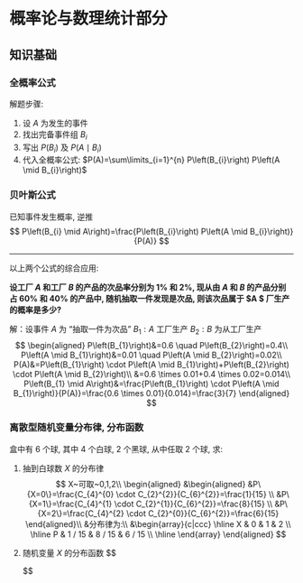 # 概率论与数理统计部分

## 知识基础

### 全概率公式

解题步骤:

1.   设 $A$ 为发生的事件 
2.   找出完备事件组 $B_{i}$ 
3.   写出 $P\left(B_{i}\right)$ 及 $P\left(A \mid B_{i}\right)$ 
4.   代入全概率公式: $P(A)=\sum\limits_{i=1}^{n} P\left(B_{i}\right) P\left(A \mid B_{i}\right)$

### 贝叶斯公式

已知事件发生概率, 逆推
$$
P\left(B_{i} \mid A\right)=\frac{P\left(B_{i}\right) P\left(A \mid B_{i}\right)}{P(A)}
$$

---

以上两个公式的综合应用:

**设工厂 $A$ 和工厂 $B$ 的产品的次品率分别为 $1\%$ 和 $2\%$, 现从由 $A$ 和 $B$ 的产品分别占 $60\%$ 和 $40\%$ 的产品中, 随机抽取一件发现是次品, 则该次品属于 $A $ 厂生产的概率是多少?**

解：设事件 $A$ 为 “抽取一件为次品”
$B_{1}: A$ 工厂生产
$B_{2}: B$ 为从工厂生产
$$
\begin{aligned}
P\left(B_{1}\right)&=0.6 \quad P\left(B_{2}\right)=0.4\\
P\left(A \mid B_{1}\right)&=0.01 \quad P\left(A \mid B_{2}\right)=0.02\\
P(A)&=P\left(B_{1}\right) \cdot P\left(A \mid B_{1}\right)+P\left(B_{2}\right) \cdot P\left(A \mid B_{2}\right)\\
&=0.6 \times 0.01+0.4 \times 0.02=0.014\\
P\left(B_{1} \mid A\right)&=\frac{P\left(B_{1}\right) \cdot P\left(A \mid B_{1}\right)}{P(A)}=\frac{0.6 \times 0.01}{0.014}=\frac{3}{7}
\end{aligned}
$$

### 离散型随机变量分布律, 分布函数

盒中有 $6$ 个球, 其中 $4$ 个白球, $2$ 个黑球, 从中任取 $2$ 个球, 求:

1.   抽到白球数 $X$ 的分布律
     $$
     X~可取~0,1,2\\
     \begin{aligned}
     &\begin{aligned}
     &P\{X=0\}=\frac{C_{4}^{0} \cdot C_{2}^{2}}{C_{6}^{2}}=\frac{1}{15} \\
     &P\{X=1\}=\frac{C_{4}^{1} \cdot C_{2}^{1}}{C_{6}^{2}}=\frac{8}{15} \\
     &P\{X=2\}=\frac{C_{4}^{2} \cdot C_{2}^{0}}{C_{6}^{2}}=\frac{6}{15}
     \end{aligned}\\
     &分布律为:\\
     &\begin{array}{c|ccc}
     \hline X & 0 & 1 & 2 \\
     \hline P & 1 / 15 & 8 / 15 & 6 / 15 \\
     \hline
     \end{array}
     \end{aligned}
     $$

2.   随机变量 $X$ 的分布函数
     $$
     
     $$